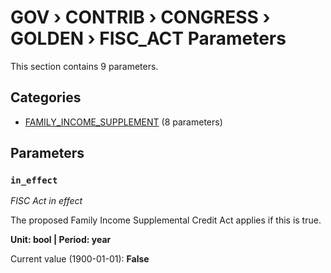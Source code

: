 # GOV › CONTRIB › CONGRESS › GOLDEN › FISC_ACT Parameters

This section contains 9 parameters.

## Categories

- [FAMILY_INCOME_SUPPLEMENT](family_income_supplement/index.md) (8 parameters)

## Parameters

### `in_effect`
*FISC Act in effect*

The proposed Family Income Supplemental Credit Act applies if this is true.

**Unit: bool | Period: year**

Current value (1900-01-01): **False**

